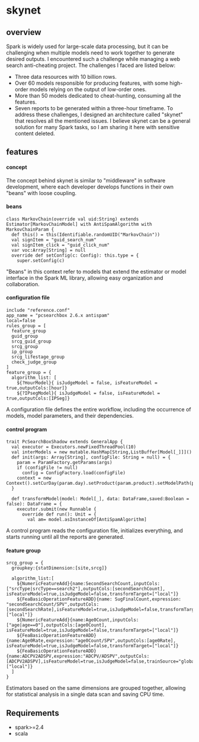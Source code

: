 # skynet



## overview
Spark is widely used for large-scale data processing, but it can be challenging when multiple models need to work together to generate desired outputs. I encountered such a challenge while managing a web search anti-cheating project. The challenges I faced are listed below:

  + Three data resources with 10 billion rows.
  + Over 60 models responsible for producing features, with some high-order models relying on the output of low-order ones.
  + More than 50 models dedicated to cheat-hunting, consuming all the features.
  + Seven reports to be generated within a three-hour timeframe.
  To address these challenges, I designed an architecture called "skynet" that resolves all the mentioned issues. I believe skynet can be a general solution for many Spark tasks, so I am sharing it here with sensitive content deleted.
 
## features
#### concept
  The concept behind skynet is similar to "middleware" in software development, where each developer develops functions in their own "beans" with loose coupling.
#### beans
    class MarkovChain(override val uid:String) extends Estimator[MarkovChainModel] with AntiSpamAlgorithm with MarkovChainParam {
      def this() = this(Identifiable.randomUID("MarkovChain"))
      val signItem = "guid_search_num"
      val signItem_click = "guid_click_num"
      var voc:Array[String] = null
      override def setConfig(c: Config): this.type = {
        super.setConfig(c)  
  "Beans" in this context refer to models that extend the estimator or model interface in the Spark ML library, allowing easy organization and collaboration.
#### configuration file
    include "reference.conf"
    app_name = "pcsearchbox 2.6.x antispam"
    local=false
    rules_group = [
      feature_group
      guid_group
      srcg_guid_group
      srcg_group
      ip_group
      srcg_lifestage_group
      check_judge_group
    ]
    feature_group = {
      algorithm_list: [
        ${?HourModel}{ isJudgeModel = false, isFeatureModel = true,outputCols:[hour]}
        ${?IPsegModel}{ isJudgeModel = false, isFeatureModel = true,outputCols:[IPSeg]} 
  A configuration file defines the entire workflow, including the occurrence of models, model parameters, and their dependencies.
  
#### control program
    trait PcSearchBoxShadow extends GeneralApp {
      val executor = Executors.newFixedThreadPool(10)
      val interModels = new mutable.HashMap[String,ListBuffer[Model[_]]]()
      def init(args: Array[String], configFile: String = null) = {
        param = ParamFactory.getParams(args)
        if (configFile != null)
          config = ConfigFactory.load(configFile)
        context = new Context().setCurDay(param.day).setProduct(param.product).setModelPath(param.modelPath)
      }
    
      def transformModel(model: Model[_], data: DataFrame,saved:Boolean = false): DataFrame = {
        executor.submit(new Runnable {
          override def run(): Unit = {
            val am= model.asInstanceOf[AntiSpamAlgorithm]
  A control program reads the configuration file, initializes everything, and starts running until all the reports are generated.
#### feature group
    srcg_group = {
      groupkey:{statDimension:[site,srcg]}
    
      algorithm_list:[
        ${NumericFeatureAdd}{name:SecondSearchCount,inputCols:["srcType|srcType==search2"],outputCols:[secondSearchCount], isFeatureModel=true,isJudgeModel=false,transformTarget=["local"]}
        ${FeaBasicOperationFeatureADD}{name: SugFinalCount,expression: "secondSearchCount/SPV",outputCols:[secondSearchRate],isFeatureModel=true,isJudgeModel=false,transformTarget=["local"]}
        ${NumericFeatureAdd}{name:Age0Count,inputCols:["age|age==0"],outputCols:[age0Count], isFeatureModel=true,isJudgeModel=false,transformTarget=["local"]}
        ${FeaBasicOperationFeatureADD}{name:Age0Rate,expression:"age0Count/SPV",outputCols:[age0Rate], isFeatureModel=true,isJudgeModel=false,transformTarget=["local"]}
        ${FeaBasicOperationFeatureADD}{name:ADCPV2ADSPV,expression:"ADCPV/ADSPV",outputCols:[ADCPV2ADSPV],isFeatureModel=true,isJudgeModel=false,trainSource="global",transformTarget=["local"]}
      ]
    }  
  Estimators based on the same dimensions are grouped together, allowing for statistical analysis in a single data scan and saving CPU time.
   
   
## Requirements
   * spark>=2.4
   * scala     
